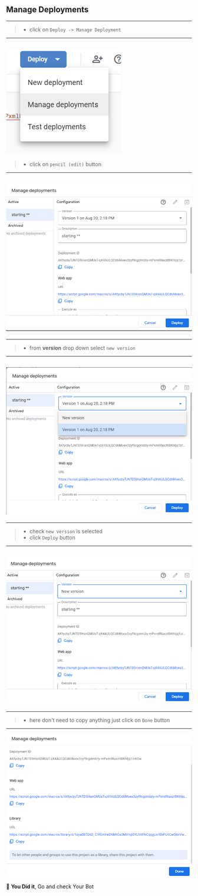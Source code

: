 ## Manage Deployments

---

> - click on `Deploy -> Manage Deployment`

---

## ![manage Deployment](../assets/G22.png)

> - click on `pencil (edit)` button

---

## ![Edit](../assets/G18.png)

---

> - from **version** drop down select `new version`

---

## ![version](../assets/G19.png)

---

> - check `new version` is selected
> - click `Deploy` button

---

## ![new version](../assets/G20.png)

---

> - here don't need to copy anything just click on `Done` button

---

![Deploy](../assets/G21.png)

🌟 **You Did it**, Go and check Your Bot

